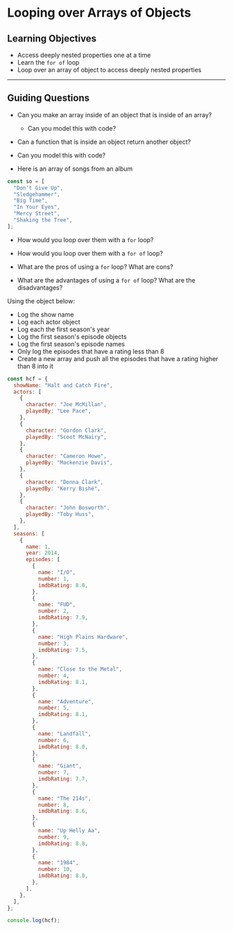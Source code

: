 # Looping over Arrays of Objects

## Learning Objectives

- Access deeply nested properties one at a time
- Learn the `for of` loop
- Loop over an array of object to access deeply nested properties

<hr>

## Guiding Questions

- Can you make an array inside of an object that is inside of an array?

  - Can you model this with code?

- Can a function that is inside an object return another object?
- Can you model this with code?

- Here is an array of songs from an album

```js
const so = [
  "Don't Give Up",
  "Sledgehammer",
  "Big Time",
  "In Your Eyes",
  "Mercy Street",
  "Shaking the Tree",
];
```

- How would you loop over them with a `for` loop?

- How would you loop over them with a `for of` loop?

- What are the pros of using a `for` loop? What are cons?

- What are the advantages of using a `for of` loop? What are the disadvantages?

Using the object below:

- Log the show name
- Log each actor object
- Log each the first season's year
- Log the first season's episode objects
- Log the first season's episode names
- Only log the episodes that have a rating less than 8
- Create a new array and push all the episodes that have a rating higher than 8 into it

```js
const hcf = {
  showName: "Halt and Catch Fire",
  actors: [
    {
      character: "Joe McMillan",
      playedBy: "Lee Pace",
    },
    {
      character: "Gordon Clark",
      playedBy: "Scoot McNairy",
    },
    {
      character: "Cameron Howe",
      playedBy: "Mackenzie Davis",
    },
    {
      character: "Donna Clark",
      playedBy: "Kerry Bishé",
    },
    {
      character: "John Bosworth",
      playedBy: "Toby Huss",
    },
  ],
  seasons: [
    {
      name: 1,
      year: 2014,
      episodes: [
        {
          name: "I/O",
          number: 1,
          imdbRating: 8.0,
        },
        {
          name: "FUD",
          number: 2,
          imdbRating: 7.9,
        },
        {
          name: "High Plains Hardware",
          number: 3,
          imdbRating: 7.5,
        },
        {
          name: "Close to the Metal",
          number: 4,
          imdbRating: 8.1,
        },
        {
          name: "Adventure",
          number: 5,
          imdbRating: 8.1,
        },
        {
          name: "Landfall",
          number: 6,
          imdbRating: 8.0,
        },
        {
          name: "Giant",
          number: 7,
          imdbRating: 7.7,
        },
        {
          name: "The 214s",
          number: 8,
          imdbRating: 8.6,
        },
        {
          name: "Up Helly Aa",
          number: 9,
          imdbRating: 8.8,
        },
        {
          name: "1984",
          number: 10,
          imdbRating: 8.0,
        },
      ],
    },
  ],
};

console.log(hcf);
```
